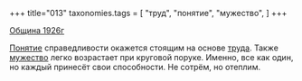 +++
title="013"
taxonomies.tags = [
 "труд",
 "понятие",
 "мужество",
]
+++

[Община 1926г](/agni/1926)

[Понятие](/tags/понятие) справедливости окажется стоящим на основе [труда](/tags/труд). Также [мужество](/tags/мужество) легко возрастает при круговой поруке. Именно, все как один, но каждый принесёт свои способности. Не сотрём, но отеплим.   

